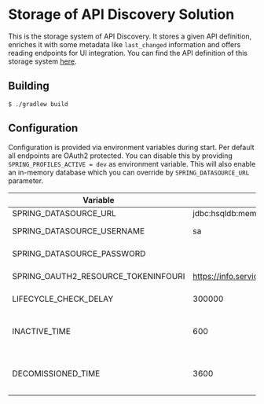 # Storage of API Discovery Solution

This is the storage system of API Discovery. It stores a given API definition, enriches it
with some metadata like `last_changed` information and offers reading endpoints for UI integration.
You can find the API definition of this storage system [here](src/main/resources/api/storage-api.yaml).


## Building

    $ ./gradlew build


## Configuration

Configuration is provided via environment variables during start. Per default all endpoints are OAuth2 protected.
You can disable this by providing `SPRING_PROFILES_ACTIVE = dev` as environment variable. This will also enable
an in-memory database which you can override by `SPRING_DATASOURCE_URL` parameter.

Variable                            | Default                                     | Description
----------------------------------- | ------------------------------------------- | -----------
SPRING_DATASOURCE_URL               | jdbc:hsqldb:mem:storage;sql.syntax_pgs=true | Database URL
SPRING_DATASOURCE_USERNAME          | sa                                          | Database Username
SPRING_DATASOURCE_PASSWORD          |                                             | Database User Password
SPRING_OAUTH2_RESOURCE_TOKENINFOURI | https://info.services.auth.zalando.com/oauth2/tokeninfo | OAuth2 Token Info endpoint
LIFECYCLE_CHECK_DELAY               | 300000                                      | Interval of crawling in ms
INACTIVE_TIME                       | 600                                         | Seconds after an active API is marked as inactive
DECOMISSIONED_TIME                  | 3600                                        | Seconds after an inactive API is marked as decomissioned
